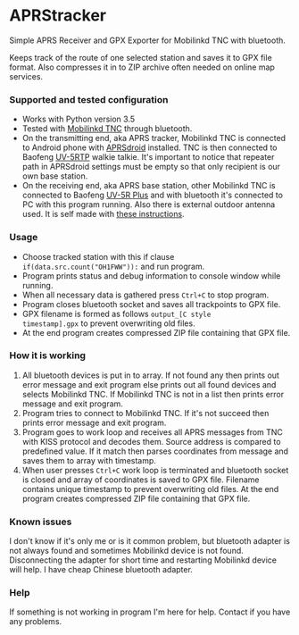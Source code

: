 # APRStracker
Simple APRS Receiver and GPX Exporter for Mobilinkd TNC with bluetooth.

Keeps track of the route of one selected station and saves it to GPX file format. Also compresses it in to ZIP archive often needed on online map services.

### Supported and tested configuration
- Works with Python version 3.5
- Tested with [Mobilinkd TNC](https://store.mobilinkd.com/) through bluetooth.
- On the transmitting end, aka APRS tracker, Mobilinkd TNC is connected to Android phone with [APRSdroid](https://aprsdroid.org/) installed. TNC is then connected to Baofeng [UV-5RTP](http://baofengradio.com/enProShowcn.asp?ID=425) walkie talkie. It's important to notice that repeater path in APRSdroid settings must be empty so that only recipient is our own base station.
- On the receiving end, aka APRS base station, other Mobilinkd TNC is connected to Baofeng [UV-5R Plus](http://baofengradio.com/enProShowcn.asp?ID=412) and with bluetooth it's connected to PC with this program running. Also there is external outdoor antenna used. It is self made with [these instructions](http://www.users.on.net/~endsodds/jpole.htm).

### Usage
- Choose tracked station with this if clause <code>if(data.src.count("OH1FWW")):</code> and run program.
- Program prints status and debug information to console window while running.
- When all necessary data is gathered press <code>Ctrl+C</code> to stop program.
- Program closes bluetooth socket and saves all trackpoints to GPX file.
- GPX filename is formed as follows <code>output_[C style timestamp].gpx</code> to prevent overwriting old files.
- At the end program creates compressed ZIP file containing that GPX file.

### How it is working
1. All bluetooth devices is put in to array. If not found any then prints out error message and exit program else prints out all found devices and selects Mobilinkd TNC. If Mobilinkd TNC is not in a list then prints error message and exit program. 
2. Program tries to connect to Mobilinkd TNC. If it's not succeed then prints error message and exit program. 
3. Program goes to work loop and receives all APRS messages from TNC with KISS protocol and decodes them. Source address is compared to predefined value. If it match then parses coordinates from message and saves them to array with timestamp. 
4. When user presses <code>Ctrl+C</code> work loop is terminated and bluetooth socket is closed and array of coordinates is saved to GPX file. Filename contains unique timestamp to prevent overwriting old files. At the end program creates compressed ZIP file containing that GPX file.

### Known issues
I don't know if it's only me or is it common problem, but bluetooth adapter is not always found and sometimes Mobilinkd device is not found. Disconnecting the adapter for short time and restarting Mobilinkd device will help. I have cheap Chinese bluetooth adapter.

### Help
If something is not working in program I'm here for help. Contact if you have any problems.
